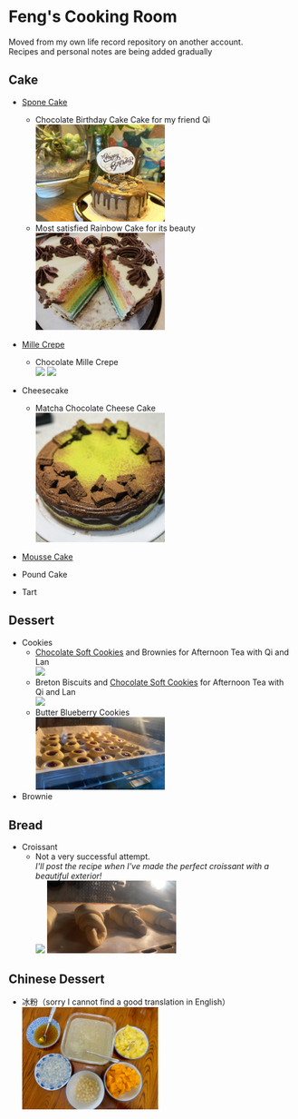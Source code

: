 # Feng's Cooking Room
Moved from my own life record repository on another account. <br>
Recipes and personal notes are being added gradually

## Cake
- [Spone Cake](https://github.com/violet0330/Feng-sCookingRoom/tree/main/Spone%20Cake)<br>
  - Chocolate Birthday Cake Cake for my friend Qi <br>
    <img src="https://github.com/violet0330/Feng-sCookingRoom/blob/main/Spone%20Cake/img/ChocolateCake.jpg" width="50%"> <br>
  - Most satisfied Rainbow Cake for its beauty<br>
    <img src="https://github.com/violet0330/Feng-sCookingRoom/blob/main/Spone%20Cake/img/RainbowCake.png" width="50%"><br>
    
- [Mille Crepe](https://github.com/violet0330/Feng-sCookingRoom/tree/main/Mille%20Crepe)
  - Chocolate Mille Crepe<br>
    <img src="https://github.com/violet0330/Feng-sCookingRoom/blob/main/Mille%20Crepe/img/ChocolateMilleCrepe.jpg" width="50%">
    <img src="https://github.com/violet0330/Feng-sCookingRoom/blob/main/Mille%20Crepe/img/ChocolateMilleCrepe2.jpg" width="50%"><br>
    
- Cheesecake
  - Matcha Chocolate Cheese Cake<br>
    <img src="https://github.com/violet0330/Feng-sCookingRoom/blob/main/CheeseCake/Matcha%20Chocolate%20Cheesecake.jpg" width="50%">

- [Mousse Cake](https://github.com/violet0330/Feng-sCookingRoom/tree/main/Mousse%20Cake)

- Pound Cake

- Tart

## Dessert
- Cookies
  - [Chocolate Soft Cookies](https://github.com/violet0330/Feng_CookingRoom/blob/main/Dessert/Soft%20Cookies.md) and Brownies for Afternoon Tea with Qi and Lan <br>
    <img src="https://github.com/violet0330/Feng-sCookingRoom/blob/main/Dessert/Img/1.jpg" width="50%"><br>
  - Breton Biscuits and [Chocolate Soft Cookies](https://github.com/violet0330/Feng_CookingRoom/blob/main/Dessert/Soft%20Cookies.md) for Afternoon Tea with Qi and Lan <br>
    <img src="https://github.com/violet0330/Feng-sCookingRoom/blob/main/Dessert/Img/2.jpg" width="50%"><br>
  - Butter Blueberry Cookies <br>
    <img src="https://github.com/violet0330/Feng-sCookingRoom/blob/main/Dessert/Img/3.jpg" width="50%"><br>
- Brownie

## Bread<br>
- Croissant<br>
  - Not a very successful attempt.<br>
    *I'll post the recipe when I've made the perfect croissant with a beautiful exterior!* <br>
    <img src="https://github.com/violet0330/Feng-sCookingRoom/blob/main/Dessert/Img/4.png" width="50%">
    <img src="https://github.com/violet0330/Feng-sCookingRoom/blob/main/Dessert/Img/5.jpg" width="50%"><br>
    
## Chinese Dessert
- 冰粉（sorry I cannot find a good translation in English）<br>
  <img src="https://github.com/violet0330/Feng-sCookingRoom/blob/main/Dessert/Img/6.png" width="50%">

